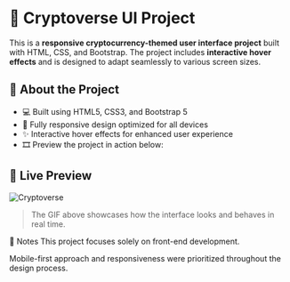 # 🌌 Cryptoverse UI Project

This is a **responsive cryptocurrency-themed user interface project** built with HTML, CSS, and Bootstrap. The project includes **interactive hover effects** and is designed to adapt seamlessly to various screen sizes.

## 🎯 About the Project

- 💻 Built using HTML5, CSS3, and Bootstrap 5  
- 📱 Fully responsive design optimized for all devices  
- ✨ Interactive hover effects for enhanced user experience  
- 🎞️ Preview the project in action below:

## 📸 Live Preview


![Cryptoverse](https://github.com/user-attachments/assets/aaaf60ad-d200-432c-b794-c2254679085c)


> The GIF above showcases how the interface looks and behaves in real time.

📌 Notes
This project focuses solely on front-end development.

Mobile-first approach and responsiveness were prioritized throughout the design process.
